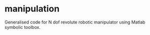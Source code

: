 # manipulation
Generalised code for N dof revolute robotic manipulator using Matlab symbolic toolbox. 
